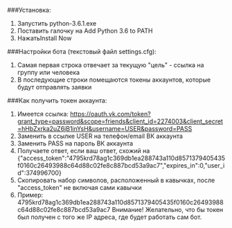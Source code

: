 ###Установка:
1. Запустить python-3.6.1.exe
2. Поставить галочку на Add Python 3.6 to PATH
3. НажатьInstall Now  

###Настройки бота (текстовый файл settings.cfg):  
1. Самая первая строка отвечает за текущую "цель" - ссылка на группу или человека
2. В последующие строки помещаются токены аккаунтов, которые будут отправлять заявки

###Как получить токен аккаунта:  
1. Имеется ссылка: https://oauth.vk.com/token?grant_type=password&scope=friends&client_id=2274003&client_secret=hHbZxrka2uZ6jB1inYsH&username=USER&password=PASS
2. Заменить в ссылке USER на телефон/email ВК аккаунта
3. Заменить PASS на пароль ВК аккаунта
4. Получаете ответ, если ваш ответ, схожий на {"access_token":"4795krd78ag1c369db1ea288743a110d8571379405435f0160c26493988c64d88c02fe8c887bcd53a9ac7","expires_in":0,"user_id":374996700}
5. Скопировать набор символов, расположенный в кавычках, после "access_token" не включая сами кавычки
6. Пример:
4795krd78ag1c369db1ea288743a110d8571379405435f0160c26493988c64d88c02fe8c887bcd53a9ac7
Внимание! Желательно, что бы токен был получен с того же IP адреса, где будет работать сам бот.